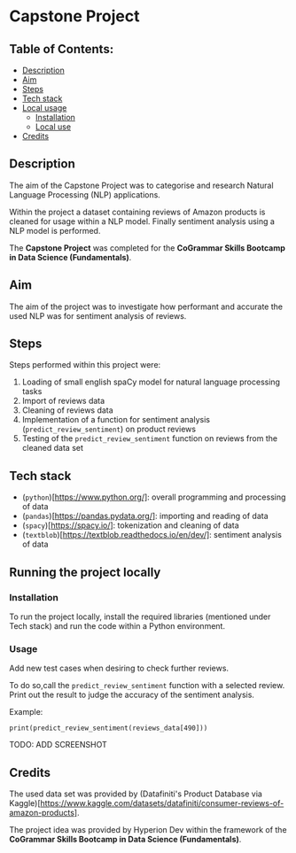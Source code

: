 # Capstone Project

## Table of Contents:

- [Description](#description)
- [Aim](#aim)
- [Steps](#steps)
- [Tech stack](#tech-stack)
- [Local usage](#local-usage)
  * [Installation](#installation)
  * [Local use](#local-use)
- [Credits](#credits)


## Description

The aim of the Capstone Project was to categorise and research Natural Language Processing (NLP) applications.

Within the project a dataset containing reviews of Amazon products is cleaned for usage within a NLP model.
Finally sentiment analysis using a NLP model is performed.

The **Capstone Project** was completed for the **CoGrammar Skills Bootcamp in Data Science (Fundamentals)**.

## Aim

The aim of the project was to investigate how performant and accurate the used NLP was for
sentiment analysis of reviews.


## Steps

Steps performed within this project were:

1. Loading of small english spaCy model for natural language processing tasks
2. Import of reviews data
3. Cleaning of reviews data
4. Implementation of a function for sentiment analysis (`predict_review_sentiment`) on product reviews
5. Testing of the `predict_review_sentiment` function on reviews from the cleaned data set


## Tech stack

- (`python`)[https://www.python.org/]: overall programming and processing of data
- (`pandas`)[https://pandas.pydata.org/]: importing and reading of data
- (`spacy`)[https://spacy.io/]: tokenization and cleaning of data
- (`textblob`)[https://textblob.readthedocs.io/en/dev/]: sentiment analysis of data


## Running the project locally

### Installation

To run the project locally, install the required libraries (mentioned under Tech stack)
and run the code within a Python environment.

### Usage

Add new test cases when desiring to check further reviews.

To do so,call the `predict_review_sentiment` function with a selected review.
Print out the result to judge the accuracy of the sentiment analysis.

Example:

```print(predict_review_sentiment(reviews_data[490]))```

TODO: ADD SCREENSHOT


## Credits

The used data set was provided by (Datafiniti's Product Database via Kaggle)[https://www.kaggle.com/datasets/datafiniti/consumer-reviews-of-amazon-products].

The project idea was provided by Hyperion Dev within the framework of the
**CoGrammar Skills Bootcamp in Data Science (Fundamentals)**.
